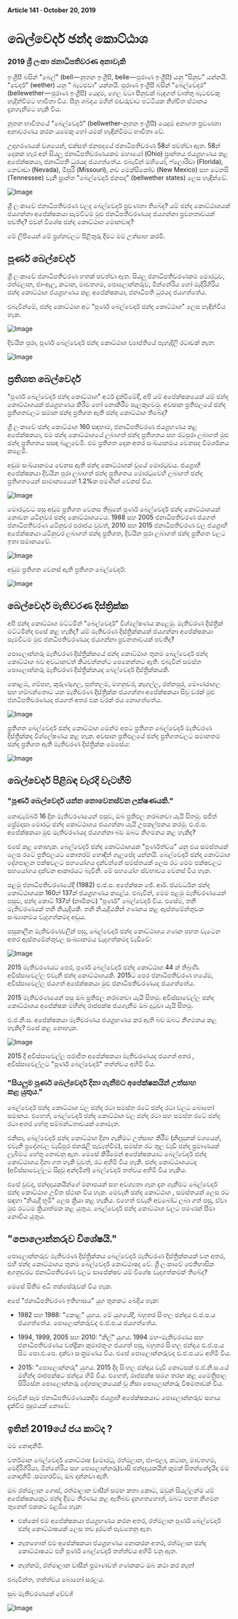 #### Article 141 · October 20, 2019

# බෙල්වෙදර් ඡන්ද කොට්ඨාශ

### 2019 ශ්‍රී ලංකා ජනාධිපතිවරණ අනාවැකි

ඉංග්‍රීසී බසින් "බෙල්" (bell — නූතන ඉංග්‍රීසී, belle — පුරාණ ඉංග්‍රීසී) යනු "සිනුව" යන්නයි. "වෙදර්" (wether) යනු " බැටළුවා" යන්නයි. පුරාණ ඉංග්‍රීසී බසින් "බෙල්වෙදර" (bellewether — පුරාණ ඉංග්‍රීසී) යෙදුම, ගෙල වටා සීනුවක් බැඳගත් වාත්තු බැටළුවකු හැදින්වීමට භාවිතා විය. සීනු ශබ්දය මගින් එඬරුවාට පට්ටියක නිශ්චිත ස්ථානය දැනගැනීමට හැකි විය.

නූතන භාවිතයේ "බෙල්වෙදර්" (bellwether-නූතන ඉංග්‍රීසී) යෙදුම අනාගත ප්‍රවණතා අනාවරණය කරන යමෙකු හෝ යමක් හැඳින්වීමට භාවිතා වේ.

උදාහරණයක් වශයෙන්, එක්සත් ජනපදයේ ජනාධිපතිවරණ 58ක් පවත්වා ඇත. 58න් දෙකක හැර අන් සියලු ජනාධිපතිවරණයකම ඔහායෝ (Ohio) ප්‍රාන්තය ජයග්‍රහණය කළ අපේක්ෂකයා, ජනාධිපති ධුරයද ජයගත්තේය. එබැවින් ඔහියෝ, ෆ්ලොරිඩා (Florida), නෙවාඩා (Nevada), මිසූරි (Missouri), නව මෙක්සිකෝව (New Mexico) සහ ටෙනසි (Tennessee) වැනි ප්‍රාන්ත "බෙල්වෙදර් ජනපද" (bellwether states) ලෙස හැඳින්වේ.

![Image](https://cdn-images-1.medium.com/max/800/1*SBox7a7-WOjRkfRYLmKLUQ.png)

ශ්‍රී ලංකාවේ ජනාධිපතිවරණ වලද බෙල්වෙදර් ප්‍රවණතා තිබේද? යම් ඡන්ද කොට්ඨාශයක් ජයගන්නා අපේක්ෂකයා සැමවිටම මුළු ජනධිපතිවරණයද ජයගන්නා ප්‍රවනතාවයක් පවතීද? එවන් විශේෂ ඡන්ද කොට්ඨාශ මොනවාද?

මේ ලිපියෙන් මේ ප්‍රශ්නවලට පිළිතුරු දීමට මම උත්සාහ කරමි.

## පූර්ණ බෙල්වෙදර්

ශ්‍රී ලංකාවේ ජනාධිපතිවරණ හතක් පවත්වා ඇත. සියලු ජනාධිපතිවරණකම මොරටුව, රත්මලාන, ජා-ඇල, කටාන, මාවතගම, පොලොන්නරුව, මින්නේරිය හෝ මැදිරිගිරිය ඡන්ද කොට්ඨාශ ජයග්‍රහණය කළ අපේක්ෂකයා, ජනාධිපති ධුරයද ජයගත්තේය.

එබැවින්මේ, ඡන්ද කොට්ඨාශ අට "පූර්ණ බෙල්වෙදර් ඡන්ද කොට්ඨාශ" ලෙස හැඳින්විය හැක.

![Image](https://cdn-images-1.medium.com/max/800/1*TRCcwg4rfNG9WqzlYCPdfg.png)

දිවයින පුරා, පූර්ණ බෙල්වෙදර් ඡන්ද කොට්ඨාශ ව්‍යාප්තියේ පැහැදිලි රටාවක් නැත:

![Image](https://cdn-images-1.medium.com/max/800/1*sRXQ2gd_oFMeO99vVEBkSQ.png)

## ප්‍රතිශත බෙල්වෙදර්

"පූර්ණ බෙල්වෙදර් ඡන්ද කොට්ඨාශ" අර්ථ දැක්වීමේදී, අපි යම් අපේක්ෂකයෙක් යම් ඡන්ද කොට්ඨාශයක් ජයග්‍රහණය කිරීම හෝ නොකිරීම සැලකුවෙමු. අවසාන ප්‍රතිඵලයේ ඡන්ද ප්‍රතිශතවලට සමාන ඡන්ද ප්‍රතිශත ඇති ඡන්ද කොට්ඨාශ තිබේද?

ශ්‍රී ලංකාවේ ඡන්ද කොට්ඨාශ 160 සඳහාම, ජනාධිපතිවරණ ජයග්‍රහණය කළ අපේක්ෂකයා, එම ඡන්ද කොට්ඨාශයේ ලබාගත් ඡන්ද ප්‍රතිශතය සහ රටපුරා ලබාගත් මුළු ඡන්ද ප්‍රතිශතය සසඳා බැලුවෙමි. එම ප්‍රතිශත දෙක අතර සංඛ්යානමය වෙනසද විමර්ශනය කළෙමි.

අඩුම සංඛ්යානමය වෙනස ඇති ඡන්ද කොට්ඨාශක් වූයේ මොරටුවය. ජයග්‍රාහී අපේක්ෂකයා දිවයින පුරා ලබාගත් ඡන්ද ප්‍රතිශතය මොරටුවෙහි ලබාගත් ඡන්ද ප්‍රතිශතයෙන් සාමාන්‍යයෙන් 1.2%ක පමණින් වෙනස් විය.

![Image](https://cdn-images-1.medium.com/max/800/1*TRCcwg4rfNG9WqzlYCPdfg.png)

මොරටුවට පසු අඩුම ප්‍රතිශත වෙනස තිබුනේ පූර්ණ බෙල්වෙදර් ඡන්ද කොට්ඨාශයක් නොවන යටිනුවර ඡන්ද කොට්ඨාශයටය. 1988 සහ 2005 ජනාධිපතිවරණ ජයගත් ජනාධිපතිවරණ යටිනුවර පරාජය වුවත්, 2010 සහ 2015 ජනාධිපතිවරණ වල ජයග්‍රාහී අපේක්ෂකයා යටිනුවර ලබාගත් ඡන්ද ප්‍රතිශත, දිවයින පුරා ලබාගත් ඡන්ද ප්‍රතිශත වලට‍ ඉතා සමානයවේ.

![Image](https://cdn-images-1.medium.com/max/800/1*iOC2T54fSIYlCfrCOULxMQ.png)

අඩුම ප්‍රතිශත වෙනස් ඇති ප්‍රතිශත බෙල්වෙදර්:

![Image](https://cdn-images-1.medium.com/max/800/1*26d6_ALN8Pme_D_T0zdcSw.png)

## බෙල්වෙදර් මැතිවරණ දිස්ත්‍රික්ක

අපි ඡන්ද කොට්ඨාශ මට්ටමින් "බෙල්වෙදර්" විශ්ලේෂණය කළෙමු. මැතිවරණ දිස්ත්‍රික් මට්ටමින්ද එසේ කළ හැකිද? යම් මැතිවරණ දිස්ත්‍රික්කයක් ජයගන්නා අපේක්ෂකයා සෑමවිටම මුළු ජනධිපතිවරණයද ජයගන්නා ප්‍රවනතාවයක් පවතීද?

පොලොන්නරු මැතිවරණ දිස්ත්‍රික්කයේ ඡන්ද කොට්ඨාශ තුනම බෙල්වෙදර් ඡන්ද කොට්ඨාශ බව අවධානවත් කියවන්නන්ට පෙනෙන්නට ඇති. එබැවින් සමස්ත පොලොන්නරු මැතිවරණ දිස්ත්‍රික්කයද බෙල්වෙදර් දිස්ත්‍රික්කයකි.

කොළඹ, ගම්පහ, කුරුණෑගල, පුත්තලම, මහනුවර, කෑගල්ල, රත්නපුර, මොණරාගල සහ හම්බන්තොට යන මැතිවරණ දිස්ත්‍රික්ක ජයගන්නා අපේක්ෂකයා සිවු වරක් මුළු ජනධිපතිවරණයද ජයගත් අතර එක වරක් ජය නොගත්තේය.

![Image](https://cdn-images-1.medium.com/max/800/1*x6y8MeaTUKlMUlyuT-1WQQ.png)

ප්‍රතිශත බෙල්වෙදර් ඡන්ද කොට්ඨාශ මෙන්ම අපට ප්‍රතිශත බෙල්වෙදර් මැතිවරණ දිස්ත්‍රික්කද විශ්ලේෂණය කළ හැක. අවසාන ප්‍රතිඵලයේ ඡන්ද ප්‍රතිශතවලට සමානතම ඡන්ද ප්‍රතිශත ඇති මැතිවරණ දිස්ත්‍රික්ක මෙසේය:

![Image](https://cdn-images-1.medium.com/max/800/1*OEbYBV_GfMJmLljM6Gl6yA.png)

## බෙල්වෙදර් පිළිබඳ වැරදි වැටහීම්

### "පූර්ණ බෙල්වෙදර් යන්න නොවෙනස්වන ලක්ෂණයකි."

නොවැම්බර් 16 දින මැතිවරණයෙන් පසුව, ඔබ ප්‍රතිඵල නරබනවා යැයි සිතමු. සජිත් ප්‍රේමදාසා මොරටු ඡන්ද කොට්ඨාශය ජයගන්නා යැයි උපකල්පනය කරමු. එ.ජ.ප. අපේක්ෂකයා මුළු මැතිවරණයද ජයගන්නා බව ඔබට නිගමනය කළ හැකිද?

එසේ කළ නොහැක. බෙල්වෙදර් ඡන්ද කොට්ඨාශයක "පූර්ණත්වය" යනු එය සමස්තයක් ලෙස රටේ ප්‍රතිඵලයට කොතරම් හොඳින් ගැලපේද යන්නයි. බෙල්වෙදර් ඡන්ද කොට්ඨාශ දේශපාලන පක්ෂවලට සහයෝගය දක්වන්නේ සමස්තයක් ලෙස රට මෙම පක්ෂවලට සහයෝගය දක්වන ආකාරයට බැවිනි. මේ සහයෝග ස්වභාවය වෙනස් විය හැක.

පළමු ජනාධිපතිවරණයේදී (1982) එ.ජ.ප. අපේක්ෂක ජේ. ආර්. ජයවර්ධන ඡන්ද කොට්ඨාශයක 160න් 137ක් ජයග්‍රහණය කළේය. එබැවින්, මෙම පළමු මැතිවරණයෙන් පසුව, ඡන්ද කොට් 137ක් (නාමිකව) "පූර්ණ" බෙල්වෙදර් විය. එසේම, තනි මැතිවරණයක් තනි නියැදියකි. තනි නියැදියකින් ගණනය කළ ඇස්තමේන්තුවක සංඛ්‍යානමය වැදගත්කමද අඩුය.

පසුකාලීන මැතිවරණවලින් පසු, බෙල්වෙදර් ඡන්ද කොට්ඨාශය ගණන පහත වැටෙන අතර ඇස්තමේන්තුවල සංඛ්‍යානමය වැදගත්කමද වැඩිවේ:

![Image](https://cdn-images-1.medium.com/max/800/1*RKlBxuED2B-ElJ6IgbcO7Q.png)

2015 මැතිවරණයට පෙර, පූර්ණ බෙල්වෙදර් ඡන්ද කොට්ඨාශ 44 ක් තිබුණි. අවිස්සාවෙල්ල එවැනි ඡන්ද කොට්ඨාශයකි. 2015ට පෙර ජනාධිපතිවරණ හයේම, අවිස්සාවෙල්ල ජයගත් අපේක්ෂකයා මුළු ජනාධිපතිවරණයද ජයගත්තේය.

2015 මැතිවරණයෙන් පසු ඔබ ප්‍රතිඵල නරබනවා යැයි සිතමු. අවිස්සාවෙල්ල ඡන්ද කොට්ඨාශය අපේක්ෂක මහින්ද රාජපක්ෂ ජයගැනීම ඔබ දුටුවා යැයි සිතමු.

එ.ජ.නි.ස. අපේක්ෂකයා මැතිවරණය ජයග්‍රහණය කර ඇති බව ඔබට නිගමනය කළ හැකිද? එසේ කළ නොහැක.

![Image](https://cdn-images-1.medium.com/max/800/1*AI0CKUj9SrSJ1Xwo70tioQ.png)

2015 දී අවිස්සාවෙල්ල පරාජිත අපේක්ෂකයා මැතිවරණයද ජයගත් අතර , අවිස්සාවෙල්ලට "පූර්ණ බෙල්වෙදර්" තත්ත්වය අහිමි විය.

### "සියලුම පූර්ණ බෙල්වෙදර් දිනා ගැනීමට අපේක්ෂකයින් උත්සාහ කළ යුතුය."

බෙල්වෙදර් ඡන්ද කොට්ඨාශ වල ඡන්ද රටා සමස්ත රටේ ඡන්ද රටා වලට බොහෝ සමානය. එහෙත්, බෙල්වෙදර් ඡන්ද කොට්ඨාශ වල ඡන්ද රටා සහ සමස්ත රටේ ඡන්ද රටා අතර හේතු සම්බන්ධතාවයක් නොමැත.

එනිසා, බෙල්වෙදර් ඡන්ද කොට්ඨාශ දිනා ගැනීමට උත්සාහ කිරීම (නිදසුනක් වශයෙන්, එවැනි ප්‍රදේශවල වැඩිපුර ජනරැලි පැවැත්වීම), සමස්ත රට තුල වැඩි ඡන්ද ප්‍රමාණයක් ලැබීමට හේතු නොවනු ඇත. මෙසේ කිරීමෙන් අපේක්ෂකයාට බෙල්වෙදර් ඡන්ද කොට්ඨාශය දිනා ගත හැකි වුවත්, රට අහිමි විය හැකි. ඡන්ද කොට්ඨාශයටද (අවිස්සාවෙල්ලට සිදුවූ අන්දමින්) බෙල්වෙදර් තත්වය අහිමි විය හැකිය.

එසේ වුවද, ඡන්දදායකයින්ගේ මනාපයන් සහ අවශ්‍යතා ගැන දැන ගැනීමට බෙල්වෙදර් ඡන්ද කොට්ඨාශ උචිත ස්ථාන විය හැක. මෙවැනි ඡන්ද කොට්ඨාශ , සමස්තයක් ලෙස රට සඳහා "නියැදි භූමි" ලෙස ක්‍රියා කළ හැකිය. එහෙත් එවැනි අවබෝධ ලබා ගත් පසු, ඒවා මුළු රටටම ක්‍රියාත්මක කළ යුතුය. බෙල්වෙදර් ඡන්ද කොට්ඨාශ වලට පමණක් සීමා නොවිය යුතුය.

## "පොලොන්නරුව විශේෂයි."

පොලොන්නරුව මැතිවරණ දිස්ත්‍රික්කය බෙල්වෙදර් මැතිවරණ දිස්ත්‍රික්කයක් වන අතර, එහි ඡන්ද කොට්ඨාශය තුනම බෙල්වෙදර් කොට්ඨාෂද වේ. ශ්‍රී ලංකාවේ ඓතිහාසික අගනුවරට ජනාධිපතිවරණ වලට සාපේක්ෂව යම් විශේෂ වැදගත්කමක් තිබේද?

මෙසේ සිතීම අධි තක්සේරුවක් විය හැක.

අපේ "ජනාධිපතිවරණ ඉතිහාසය" යුග තුනකට බෙදිය හැක:

* 1982 සහ 1988: "කොළ" යුගය. මේ යුගයේදී, බහුතර සිංහල ඡන්දය එ.ජ.ප.ය ජයගත්තේය. පොලොන්නරුවද එ.ජ.ප.ය ජයගත්තේය.

* 1994, 1999, 2005 සහ 2010: "නිල්" යුගය. 1994 මහ-මැතිවරණය සහ ජනාධිපතිවරණය චන්ද්‍රිකා කුමාරතුංග ජයගත් පසු, බහුතර සිංහල ඡන්දය එ.ජ.ප.ය සිට පො.එ.පෙ. දක්වා සංක්‍රමණය විය. එසේ පොලොන්නරුවද එ.ජ.ප.යට අහිමි විය.

* 2015: "පොලොන්නරු" යුගය. 2015 දීද සිංහල ඡන්දය වැඩි කොටසක් එ.ජ.නි.ස.යේ මහින්ද රාජපක්ෂට ඡන්දය හිමි විය. එහෙත්, රාජපක්ෂ සමග තරඟ කළ මෛත්‍රිපාල සිරිසේන පොලොන්නරු දේශපාලකයෙක් වූ නිසා පොලොන්නරු විෂමතාවක් විය.

එබැවින් සෑම ජනාධිපතිවරණයකදීම ජයග්‍රාහී අපේක්ෂකයාට පොලොන්නරුව සහාය දැක්වීම පුදුමයක් නොවේ.

## ඉතින් 2019යේ ජය කාටද ?

මම නොදනිමි.

වර්තමාන බෙල්වෙදර් කොට්ඨාෂ (මොරටු, රත්මලාන, ජා-එලා, කටාන, මාවතගම, මෙදිරිගිරියා, මින්නේරිය සහ පොලොන්නරු)වාසි ඡන්දදායකයින් කුමක් සිතන්නේදැයිද මම නොදනිමි .සමහරවිට, ඔබ දන්නවා ඇති.

ඔබ රත්මලාන ගොස්, රත්මාලාන වාසීන් සමඟ කතා කොට, ඔවුන් සියල්ලන්ම යම් අපේක්ෂකයකුට ඡන්ද දීමට තීරණය කළ ඇතිබව දැනගතහොත්, ඔබට පහත නිගමන තුනෙන් එකකට එළඹිය හැක:

* එක්කෝ එම අපේක්ෂකයා ජයග්‍රහණය කරන අතර, රත්මලාන පූර්ණ බෙල්වෙදර් ඡන්ද කොට්ඨාෂයක් ලෙස තව දුරටත් පැවතෙනු ඇත.

* නැතහොත් එම අපේක්ෂකයා ජයග්‍රහණය නොකරන අතර, රත්මලාන ඡන්ද කොට්ඨාෂයට එහි පූර්ණ බෙල්වෙදර් තත්ත්වය අහිමි වනු ඇත.

* නැත්නම්, රත්මාලාන වාසීන් ප්‍රමාණවත් ගණනකට ඔබ කථා කර නැත!

එබැවින්ත, තත්ත්වය බොහෝ සරලය.

සුබ මැතිවරණයක් වේවා!

![Image](https://cdn-images-1.medium.com/max/800/1*xyIqLCSjpBlpLuXUF2Ecpg.jpeg)